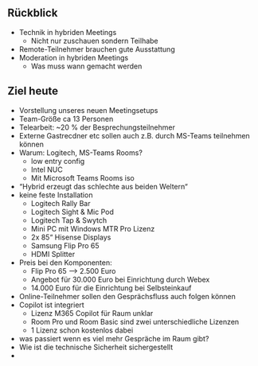 ## Rückblick
- Technik in hybriden Meetings
	- Nicht nur zuschauen sondern Teilhabe
- Remote-Teilnehmer brauchen gute Ausstattung
- Moderation in hybriden Meetings
	- Was muss wann gemacht werden
## Ziel heute
- Vorstellung unseres neuen Meetingsetups
- Team-Größe ca 13 Personen
- Telearbeit: ~20 % der Besprechungsteilnehmer
- Externe Gastrecdner etc sollen auch z.B. durch MS-Teams teilnehmen können
- Warum: Logitech, MS-Teams Rooms?
	- low entry config
	- Intel NUC
	- Mit Microsoft Teams Rooms iso
- “Hybrid erzeugt das schlechte aus beiden Weltern“
 - keine feste Installation
	 - Logitech Rally Bar 
	 - Logitech Sight & Mic Pod
	 - Logitech Tap & Swytch
	 - Mini PC mit Windows MTR Pro Lizenz
	 - 2x 85“ Hisense Displays
	 - Samsung Flip Pro 65
	 - HDMI Splitter
- Preis bei den Komponenten:
	- Flip Pro 65 —> 2.500 Euro
	- Angebot für 30.000 Euro bei Einrichtung durch Webex
	- 14.000 Euro für die Einrichtung bei Selbsteinkauf
- Online-Teilnehmer sollen den Gesprächsfluss auch folgen können
- Copilot ist integriert
	- Lizenz M365 Copilot für Raum unklar
	- Room Pro und Room Basic sind zwei unterschiedliche Lizenzen
	- 1 Lizenz schon kostenlos dabei
- was passiert wenn es viel mehr Gespräche im Raum gibt?
- Wie ist die technische Sicherheit sichergestellt
- 